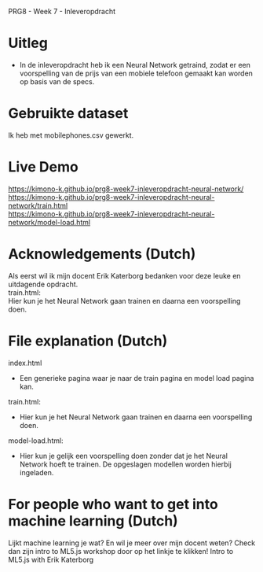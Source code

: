 PRG8 - Week 7 - Inleveropdracht

# Uitleg

- In de inleveropdracht heb ik een Neural Network getraind, zodat er een voorspelling van de prijs van een mobiele telefoon gemaakt kan worden op basis van de specs.

# Gebruikte dataset

Ik heb met mobilephones.csv gewerkt.

# Live Demo

https://kimono-k.github.io/prg8-week7-inleveropdracht-neural-network/
<br />
https://kimono-k.github.io/prg8-week7-inleveropdracht-neural-network/train.html
<br />
https://kimono-k.github.io/prg8-week7-inleveropdracht-neural-network/model-load.html

# Acknowledgements (Dutch)

Als eerst wil ik mijn docent Erik Katerborg bedanken voor deze leuke en uitdagende opdracht.
<br />
train.html:
<br />
Hier kun je het Neural Network gaan trainen en daarna een voorspelling doen.

# File explanation (Dutch)

index.html

- Een generieke pagina waar je naar de train pagina en model load pagina kan.

train.html:

- Hier kun je het Neural Network gaan trainen en daarna een voorspelling doen.

model-load.html:

- Hier kun je gelijk een voorspelling doen zonder dat je het Neural Network hoeft te trainen. De opgeslagen modellen worden hierbij ingeladen.

# For people who want to get into machine learning (Dutch)

Lijkt machine learning je wat? En wil je meer over mijn docent weten?
Check dan zijn intro to ML5.js workshop door op het linkje te klikken!
Intro to ML5.js with Erik Katerborg
